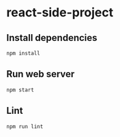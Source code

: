 # react-side-project

## Install dependencies

```git
npm install
```

## Run web server

```git
npm start
```

## Lint

```git
npm run lint
```
